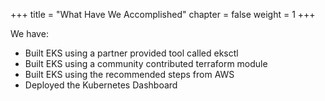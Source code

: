 +++
title = "What Have We Accomplished"
chapter = false
weight = 1
+++

We have:

- Built EKS using a partner provided tool called eksctl
- Built EKS using a community contributed terraform module
- Built EKS using the recommended steps from AWS
- Deployed the Kubernetes Dashboard
